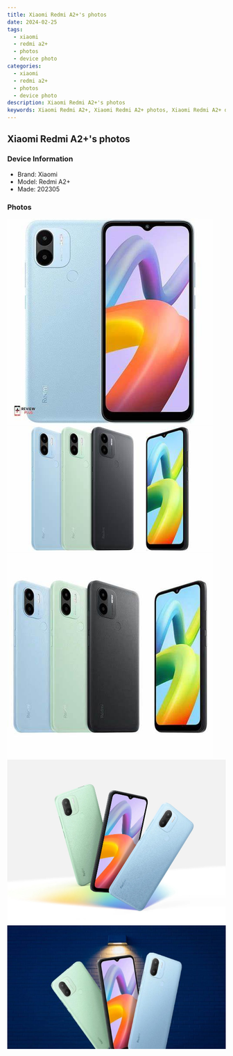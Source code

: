 ```yaml
---
title: Xiaomi Redmi A2+'s photos
date: 2024-02-25
tags: 
  - xiaomi
  - redmi a2+
  - photos
  - device photo
categories: 
  - xiaomi
  - redmi a2+
  - photos
  - device photo
description: Xiaomi Redmi A2+'s photos
keywords: Xiaomi Redmi A2+, Xiaomi Redmi A2+ photos, Xiaomi Redmi A2+ device photo
---
```


## Xiaomi Redmi A2+'s photos

### Device Information

- Brand: Xiaomi
- Model: Redmi A2+
- Made: 202305

### Photos

![/images/best-assets/devices/xiaomi/xiaomi-redmi-a2plus/1.jpg](/images/best-assets/devices/xiaomi/xiaomi-redmi-a2plus/1.jpg)
![/images/best-assets/devices/xiaomi/xiaomi-redmi-a2plus/2.jpg](/images/best-assets/devices/xiaomi/xiaomi-redmi-a2plus/2.jpg)
![/images/best-assets/devices/xiaomi/xiaomi-redmi-a2plus/3.jpg](/images/best-assets/devices/xiaomi/xiaomi-redmi-a2plus/3.jpg)
![/images/best-assets/devices/xiaomi/xiaomi-redmi-a2plus/4.jpg](/images/best-assets/devices/xiaomi/xiaomi-redmi-a2plus/4.jpg)
![/images/best-assets/devices/xiaomi/xiaomi-redmi-a2plus/5.jpg](/images/best-assets/devices/xiaomi/xiaomi-redmi-a2plus/5.jpg)
